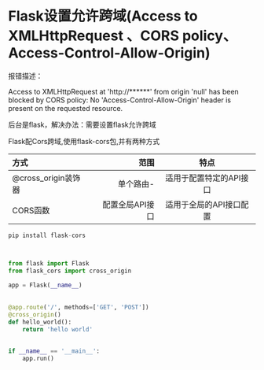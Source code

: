 
# Flask设置允许跨域(Access to XMLHttpRequest 、CORS policy、Access-Control-Allow-Origin)

报错描述：

Access to XMLHttpRequest at 'http://******' from origin 'null' has been blocked by CORS policy: No 'Access-Control-Allow-Origin' header is present on the requested resource.



后台是flask，解决办法：需要设置flask允许跨域

Flask配Cors跨域,使用flask-cors包,并有两种方式

| 方式| 范围 | 特点 |
| :------| ------: | :------: |
| @cross_origin装饰器 | 单个路由- | 适用于配置特定的API接口 |
| CORS函数 | 配置全局API接口 | 适用于全局的API接口配置 |





```python
pip install flask-cors
```

```python


from flask import Flask
from flask_cors import cross_origin
 
app = Flask(__name__)
 
 
@app.route('/', methods=['GET', 'POST'])
@cross_origin()
def hello_world():
    return 'hello world'
 
 
if __name__ == '__main__':
    app.run()

```

